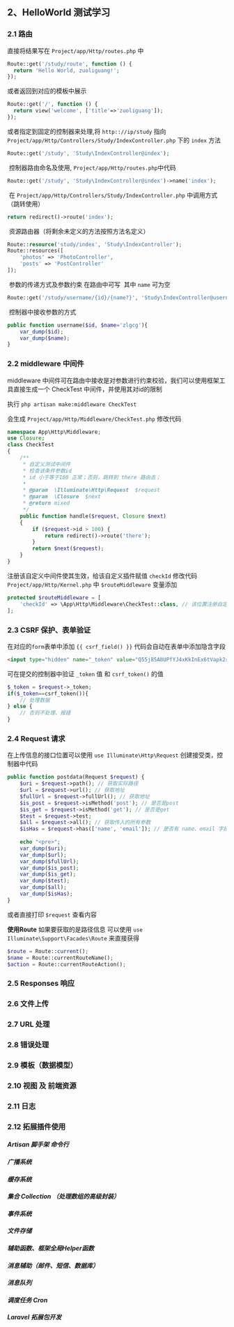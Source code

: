 ## 2、HelloWorld 测试学习
### 2.1 路由
  直接将结果写在 `Project/app/Http/routes.php` 中
```php
Route::get('/study/route', function () {
  return 'Hello World, zuoliguang!';
});
```
  或者返回到对应的模板中展示
```php
Route::get('/', function () {
  return view('welcome', ['title'=>'zuoliguang']);
});
```
  或者指定到固定的控制器来处理,将 `http:://ip/study` 指向 `Project/app/Http/Controllers/Study/IndexController.php` 下的 `index` 方法
```php
Route::get('/study', 'Study\IndexController@index');
```
  控制器路由命名及使用, `Project/app/Http/routes.php`中代码
```php
Route::get('/study', 'Study\IndexController@index')->name('index');
```
  在 `Project/app/Http/Controllers/Study/IndexController.php` 中调用方式（跳转使用）
```php
return redirect()->route('index');
```
  资源路由器（将剩余未定义的方法按照方法名定义）
```php
Route::resource('study/index', 'Study\IndexController');
Route::resources([
	'photos' => 'PhotoController',
	'posts' => 'PostController'
]);
```
  参数的传递方式及参数约束 在路由中可写  其中 `name` 可为空
```php
Route::get('/study/username/{id}/{name?}', 'Study\IndexController@username')->where(['id' => '[0-9]+','name' => '[A-Za-z]+']);
```
  控制器中接收参数的方式
```php
public function username($id, $name='zlgcg'){
	var_dump($id);
	var_dump($name);
}
```
### 2.2 middleware 中间件
middleware 中间件可在路由中接收是对参数进行约束校验，我们可以使用框架工具直接生成一个 CheckTest 中间件，并使用其对id的限制

执行 `php artisan make:middleware CheckTest`

会生成 `Project/app/Http/Middleware/CheckTest.php` 修改代码
```php
namespace App\Http\Middleware;
use Closure;
class CheckTest
{
    /**
     * 自定义测试中间件
     * 检查该条件参数id
     * id 小于等于100 正常；否则，跳转到 there 路由去；
     *
     * @param  \Illuminate\Http\Request  $request
     * @param  \Closure  $next
     * @return mixed
     */
    public function handle($request, Closure $next)
    {
        if ($request->id > 100) {
            return redirect()->route('there');
        }
        return $next($request);
    }
}
```
注册该自定义中间件使其生效，给该自定义插件赋值 `checkId` 修改代码 `Project/app/Http/Kernel.php` 中 `$routeMiddleware` 变量添加
```php
protected $routeMiddleware = [
	'checkId' => \App\Http\Middleware\CheckTest::class, // 该位置注册自定义的中间件 CheckTest
];
```

### 2.3 CSRF 保护、表单验证
在对应的`form`表单中添加 `{{ csrf_field() }}` 代码会自动在表单中添加隐含字段
```html
<input type="hidden" name="_token" value="Q55j85A8UPfYJ4xKkInEx6tVapk2r4zRacxhv0n0">
```
可在提交的控制器中验证 `_token` 值 和 `csrf_token()` 的值
```php
$_token = $request->_token;
if($_token==csrf_token()){
	// 处理数据
} else {
	// 否则不处理、报错
}
```
### 2.4 Request 请求
在上传信息的接口位置可以使用 `use Illuminate\Http\Request` 创建接受类，控制器中代码
```php
public function postdata(Request $request) {
	$uri = $request->path(); // 获取实际路径
	$url = $request->url(); // 获取地址
	$fullUrl = $request->fullUrl(); // 获取地址
	$is_post = $request->isMethod('post'); // 是否是post
	$is_get = $request->isMethod('get'); // 是否是get
	$test = $request->test;
	$all = $request->all(); // 获取传入的所有参数
	$isHas = $request->has(['name', 'email']); // 是否有 name、email 字段信息
	
	echo "<pre>";
	var_dump($uri);
	var_dump($url);
	var_dump($fullUrl);
	var_dump($is_post);
	var_dump($is_get);
	var_dump($test);
	var_dump($all);
	var_dump($isHas);
}
```
或者直接打印 `$request` 查看内容

**使用Route** 如果要获取的是路径信息 可以使用 `use Illuminate\Support\Facades\Route` 来直接获得
```php
$route = Route::current();
$name = Route::currentRouteName();
$action = Route::currentRouteAction();
```
### 2.5 Responses 响应
### 2.6 文件上传
### 2.7 URL 处理
### 2.8 错误处理
### 2.9 模板（数据模型）
### 2.10 视图 及 前端资源
### 2.11 日志
### 2.12 拓展插件使用
#### *Artisan 脚手架 命令行*
#### *广播系统*
#### *缓存系统*
#### *集合 Collection （处理数组的高级封装）*
#### *事件系统*
#### *文件存储*
#### *辅助函数、框架全局Helper函数*
#### *消息辅助（邮件、短信、数据库）*
#### *消息队列*
#### *调度任务 Cron*
#### *Laravel 拓展包开发*
